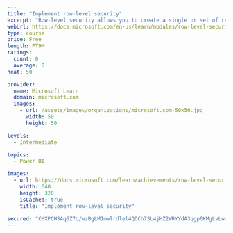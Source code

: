 ```yaml
---
title: "Implement row-level security"
excerpt: "Row-level security allows you to create a single or set of reports that targets data for a specific user. For instance, you can create a single report where a salesperson can only see their individual sales transactions and not the transactions of someone else. RLS can be implemented using either a static or dynamic method and you will learn both here. You will also see how Power BI simplifies testing RLS in both Power BI Desktop and the Power BI service."
webUrl: https://docs.microsoft.com/en-us/learn/modules/row-level-security-power-bi/
type: course
price: Free
length: PT9M
ratings:
  count: 0
  average: 0
heat: 50

provider:
  name: Microsoft Learn
  domain: microsoft.com
  images:
    - url: /assets/images/organizations/microsoft.com-50x50.jpg
      width: 50
      height: 50

levels:
  - Intermediate

topics:
  - Power BI

images:
  - url: https://docs.microsoft.com/learn/achievements/row-level-security-power-bi-social.png
    width: 640
    height: 320
    isCached: true
    title: "Implement row-level security"

secured: "CMXPCHSAq6Z7U/wzBgLMJmwlrdlel4QOCh7SL4jHZ2WRYYdA3qgp0KMgLvLwzHW5jT6N15jVIJVBD0fBJRwR9IRM01qP/F8a6Q48JBV6i8zRs2nLKxzTfDWOMU/3YciXtVmVapy74PdwRdr21WwgyQoU8iB33jQpZLPdU/k0ZdVLP8XypcdarG4GsDSYyMnckl115gg/h16t6idN9ss9AnnIEq6G2A5JHljGanAEGOCFKTcz6JIhSXr5hQhn2GlmWxphjHgQ8/6pmCG4m58y5Smrcy6DqKwN1worISurgklDirgh9nx2MheUxuUoPjh5CqcCB2QZaAvvp7WSQRGRd9QZz5X2BJBybGBbBPfcONw=;8uJIO1VM/IqIvYNeglfrDw=="
---
```


